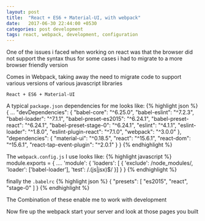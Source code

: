 ```yaml
---
layout: post
title:  "React + ES6 + Material-UI, with webpack"
date:   2017-06-30 22:44:00 +0530
categories: post development
tags: react, webpack, development, configuration
---
```


One of the issues i faced when working on react was that the browser did not support the syntax
thus for some cases i had to migrate to a more browser friendly version

Comes in Webpack, taking away the need to migrate code to support various versions of various javascript libraries

`React + ES6 + Material-UI`

A typical `package.json` dependencies for me looks like:
{% highlight json %}
{
    ...
    "devDependencies": {
        "babel-core": "^6.25.0",
        "babel-eslint": "^7.2.3",
        "babel-loader": "^7.1.1",
        "babel-preset-es2015": "^6.24.1",
        "babel-preset-react": "^6.24.1",
        "babel-preset-stage-0": "^6.24.1",
        "eslint": "^4.1.1",
        "eslint-loader": "^1.8.0",
        "eslint-plugin-react": "^7.1.0",
        "webpack": "^3.0.0"
    },
    "dependencies": {
        "material-ui": "^0.18.5",
        "react": "^15.6.1",
        "react-dom": "^15.6.1",
        "react-tap-event-plugin": "^2.0.1"
    }
}
{% endhighlight %}


The `webpack.config.js` I use looks like:
{% highlight javascript %}
module.exports = {
    ....
    'module': {
        'loaders': [
        {
            'exclude': /node_modules/,
            'loader': ['babel-loader'],
            'test': /\.(js|jsx)$/
        }]
    }
}
{% endhighlight %}


finally the `.babelrc`
{% highlight json %}
{
    "presets": [
        "es2015", "react", "stage-0"
    ]
}
{% endhighlight %}


The Combination of these enable me to work with development

Now fire up the webpack start your server and look at those pages you built
